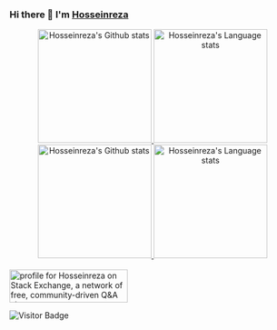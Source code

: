 ### Hi there 👋 I'm [Hosseinreza ](https://www.github.com/HosseinrezaAk)

<!-- 
[![Hossein's GitHub stats](https://github-readme-stats.vercel.app/api?username=2x-Hra&count_private=true&show_icons=true&theme=tokyonight&include_all_commits=true)](https://github.com/anuraghazra/github-readme-stats)
[![Top Langs](https://github-readme-stats.vercel.app/api/top-langs/?username=2x-Hra&layout=compact&theme=tokyonight&langs_count=8)](https://github.com/anuraghazra/github-readme-stats)
 -->


<!-- Light Mode -->
<div align="center"> 
  <a href="https://github.com/anuraghazra/github-readme-stats#gh-light-mode-only">
<img height=200 src="https://github-readme-stats.vercel.app/api?username=HosseinrezaAk&show_icons=true&count_private=true&line_height=28&hide_border=1&include_all_commits=true&card_width=450&COLLABORATOR&exclude_repo=github-readme-stats&theme=transparent#gh-light-mode-only" alt="Hosseinreza's Github stats" />
</a>
 

<a href="https://github.com/anuraghazra/github-readme-stats#gh-light-mode-only">
<img height=200 src="https://github-readme-stats.vercel.app/api/top-langs/?username=HosseinrezaAk&layout=compact&langs_count=8&hide_border=1&COLLABORATOR&theme=transparent#gh-light-mode-only" alt="Hosseinreza's Language stats" />
</a>

</div>

<!-- Dark Mode -->
<div align="center">
    <a href="https://github.com/anuraghazra/github-readme-stats#gh-dark-mode-only">
    <img height=200 src="https://github-readme-stats.vercel.app/api?username=HosseinrezaAk&line_height=28&count_private=true&show_icons=true&card_width=450&theme=transparent" alt="Hosseinreza's Github stats" />


  </a>
 

<a href="https://github.com/anuraghazra/github-readme-stats#gh-dark-mode-only">
<img height=200 src="https://github-readme-stats.vercel.app/api/top-langs/?username=HosseinrezaAk&layout=compact&langs_count=8&hide_border=2&COLLABORATOR&theme=transparent&bg_color=00000000#gh-dark-mode-only" alt="Hosseinreza's Language stats" />
</a>

</div>


<br>
<div>
 <a href="https://stackexchange.com/users/9546861"><img src="https://stackexchange.com/users/flair/9546861.png?theme=dark" width="208" height="58" alt="profile for Hosseinreza on Stack Exchange, a network of free, community-driven Q&amp;A sites" title="profile for Hosseinreza on Stack Exchange, a network of free, community-driven Q&amp;A sites " ></a>
</div>

<div align="left">
 
 ![Visitor Badge](https://visitor-badge.laobi.icu/badge?page_id=HosseinrezaAk) 

</div>











